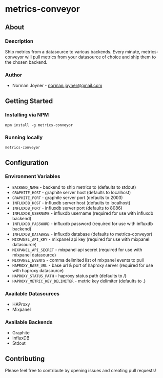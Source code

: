 metrics-conveyor
====================

## About

### Description
Ship metrics from a datasource to various backends. Every minute, metrics-conveyor will pull metrics from your datasource of choice and ship them to the chosen backend.

### Author
* Norman Joyner - norman.joyner@gmail.com

## Getting Started

### Installing via NPM
`npm install -g metrics-conveyor`

### Running locally
`metrics-conveyor`

## Configuration

### Environment Variables
* `BACKEND_NAME` - backend to ship metrics to (defaults to stdout)
* `GRAPHITE_HOST` - graphite server host (defaults to localhost)
* `GRAPHITE_PORT` - graphite server port (defaults to 2003)
* `INFLUXDB_HOST` - influxdb server host (defaults to localhost)
* `INFLUXDB_PORT` - influxdb server port (defaults to 8086)
* `INFLUXDB_USERNAME` - influxdb username (required for use with influxdb backend)
* `INFLUXDB_PASSWORD` - influxdb password (required for use with influxdb backend)
* `INFLUXDB_DATABASE` - influxdb database (defaults to metrics-conveyor)
* `MIXPANEL_API_KEY` -  mixpanel api key (required for use with mixpanel datasource)
* `MIXPANEL_API_SECRET` - mixpanel api secret (required for use with mixpanel datasource)
* `MIXPANEL_EVENTS` - comma delimited list of mixpanel events to pull
* `HAPROXY_BASE_URL` - base url & port of haproxy server (required for use with haproxy datasource)
* `HAPROXY_STATUS_PATH` - haproxy status path (defaults to /)
* `HAPROXY_METRIC_KEY_DELIMITER` - metric key delimiter (defaults to .)

### Available Datasources
* HAProxy
* Mixpanel

### Available Backends
* Graphite
* InfluxDB
* Stdout

## Contributing
Please feel free to contribute by opening issues and creating pull requests!
